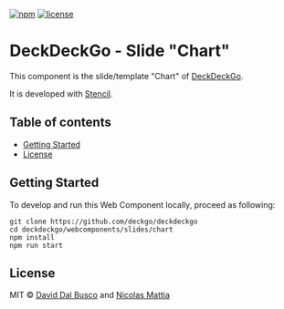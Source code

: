 [![npm][npm-badge]][npm-badge-url]
[![license][npm-license]][npm-license-url]

[npm-badge]: https://img.shields.io/npm/v/@deckdeckgo/slide-chart
[npm-badge-url]: https://www.npmjs.com/package/@deckdeckgo/slide-chart
[npm-license]: https://img.shields.io/npm/l/@deckdeckgo/slide-chart
[npm-license-url]: https://github.com/deckgo/deckdeckgo/blob/master/webcomponents/slides/chart/LICENSE

# DeckDeckGo - Slide "Chart"

This component is the slide/template "Chart" of [DeckDeckGo].

It is developed with [Stencil](https://stenciljs.com).

## Table of contents

- [Getting Started](#getting-started)
- [License](#license)

## Getting Started

To develop and run this Web Component locally, proceed as following:

```
git clone https://github.com/deckgo/deckdeckgo
cd deckdeckgo/webcomponents/slides/chart
npm install
npm run start
```

## License

MIT © [David Dal Busco](mailto:david.dalbusco@outlook.com) and [Nicolas Mattia](mailto:nicolas@nmattia.com)

[deckdeckgo]: https://deckdeckgo.com
